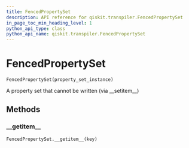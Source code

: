 ```yaml
---
title: FencedPropertySet
description: API reference for qiskit.transpiler.FencedPropertySet
in_page_toc_min_heading_level: 1
python_api_type: class
python_api_name: qiskit.transpiler.FencedPropertySet
---
```


# FencedPropertySet

<span id="qiskit.transpiler.FencedPropertySet" />

`FencedPropertySet(property_set_instance)`

A property set that cannot be written (via \_\_setitem\_\_)

## Methods

### \_\_getitem\_\_

<span id="qiskit.transpiler.FencedPropertySet.__getitem__" />

`FencedPropertySet.__getitem__(key)`

